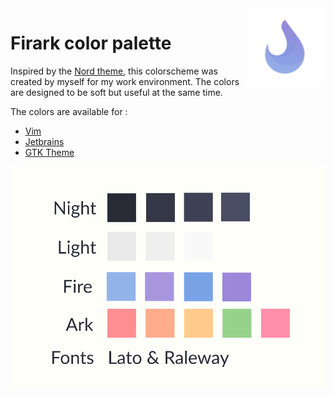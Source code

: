 <img src="assets/logo.png" width=25% align="right" />

# Firark color palette

Inspired by the [Nord theme](https://github.com/arcticicestudio/nord), this colorscheme was created by myself for my work environment. The colors are designed to be soft but useful at the same time.

The colors are available for :

* [Vim](https://github.com/alxkt/firark-vim)
* [Jetbrains](https://github.com/alxkt/firark-jetbrains)
* [GTK Theme](https://github.com/alxkt/firark-gtk)

![colors](assets/colors.png)
